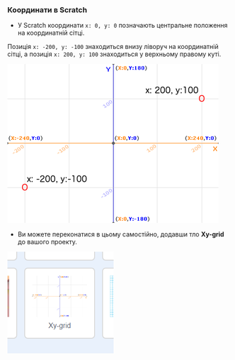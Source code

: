 ### Координати в Scratch

+ У Scratch координати ` x: 0, y: 0 ` позначають центральне положення на координатній сітці.

Позиція `x: -200, y: -100` знаходиться внизу ліворуч на координатній сітці, а позиція `x: 200, y: 100` знаходиться у верхньому правому куті.

![Координати](images/coordinates-stage.png)

+ Ви можете переконатися в цьому самостійно, додавши тло **Xy-grid** до вашого проекту.

![Координати](images/coordinates-backdrop.png)